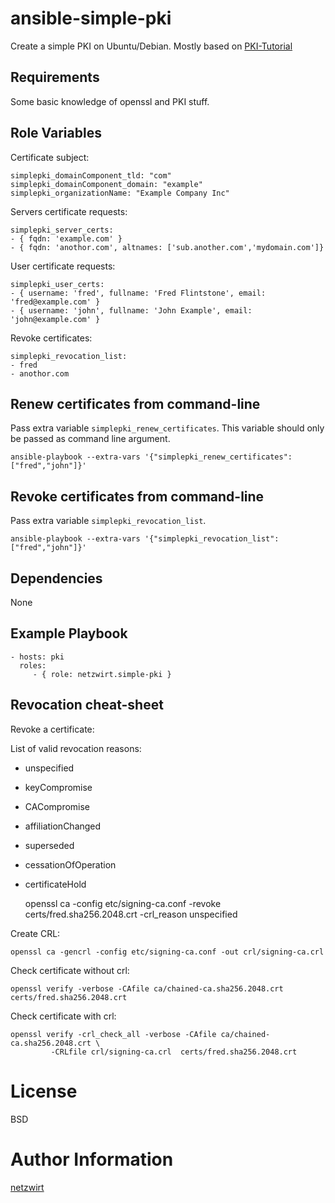 # ansible-simple-pki

Create a simple PKI on Ubuntu/Debian. Mostly based on [PKI-Tutorial](http://pki-tutorial.readthedocs.org/en/latest/simple/index.html)


## Requirements

Some basic knowledge of openssl and PKI stuff.

## Role Variables

Certificate subject:

	simplepki_domainComponent_tld: "com"
	simplepki_domainComponent_domain: "example"
	simplepki_organizationName: "Example Company Inc"

Servers certificate requests:

	simplepki_server_certs:
	- { fqdn: 'example.com' }
	- { fqdn: 'anothor.com', altnames: ['sub.another.com','mydomain.com']}

User certificate requests:

	simplepki_user_certs:
	- { username: 'fred', fullname: 'Fred Flintstone', email: 'fred@example.com' }
	- { username: 'john', fullname: 'John Example', email: 'john@example.com' }

Revoke certificates:

	simplepki_revocation_list:
	- fred
	- anothor.com
	
## Renew certificates from command-line

Pass extra variable `simplepki_renew_certificates`. This variable should only be passed as command line argument.

	ansible-playbook --extra-vars '{"simplepki_renew_certificates": ["fred","john"]}'

## Revoke certificates from command-line

Pass extra variable `simplepki_revocation_list`.

	ansible-playbook --extra-vars '{"simplepki_revocation_list": ["fred","john"]}'
	
## Dependencies

None

## Example Playbook

    - hosts: pki
      roles:
         - { role: netzwirt.simple-pki }



## Revocation cheat-sheet

Revoke a certificate:

List of valid revocation reasons: 
  - unspecified
  - keyCompromise
  - CACompromise
  - affiliationChanged
  - superseded
  - cessationOfOperation
  - certificateHold

    openssl ca -config etc/signing-ca.conf -revoke certs/fred.sha256.2048.crt -crl_reason unspecified

Create CRL:

    openssl ca -gencrl -config etc/signing-ca.conf -out crl/signing-ca.crl

Check certificate without crl:

    openssl verify -verbose -CAfile ca/chained-ca.sha256.2048.crt certs/fred.sha256.2048.crt

Check certificate with crl:

    openssl verify -crl_check_all -verbose -CAfile ca/chained-ca.sha256.2048.crt \
             -CRLfile crl/signing-ca.crl  certs/fred.sha256.2048.crt

# License

BSD

# Author Information

[netzwirt](https://github.com/netzwirt)
